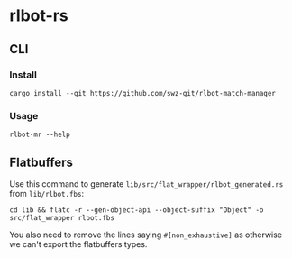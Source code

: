 # rlbot-rs

## CLI

### Install

`cargo install --git https://github.com/swz-git/rlbot-match-manager`

### Usage

`rlbot-mr --help`

## Flatbuffers

Use this command to generate `lib/src/flat_wrapper/rlbot_generated.rs` from `lib/rlbot.fbs`:

`cd lib && flatc -r --gen-object-api --object-suffix "Object" -o src/flat_wrapper rlbot.fbs`

You also need to remove the lines saying `#[non_exhaustive]` as otherwise we can't export the flatbuffers types.